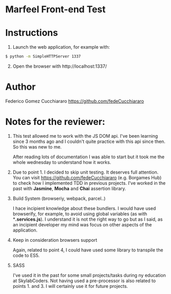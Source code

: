 # Marfeel Front-end Test

# Instructions

1. Launch the web application, for example with:

```bash
$ python -m SimpleHTTPServer 1337
```

2. Open the browser with http://localhost:1337/

# Author

Federico Gomez Cucchiararo https://github.com/fedeCucchiararo

# Notes for the reviewer:

1. This test allowed me to work with the JS DOM api. I've been learning since 3 months ago and I couldn't quite practice with this api since then. So this was new to me.

    After reading lots of documentation I was able to start but it took me the whole wednesday to understand how it works.

2.  Due to point 1. I decided to skip unit testing. It deserves full attention. You can visit https://github.com/fedeCucchiararo (e.g. Borgames Hub) to check how I implemented TDD in previous projects. I've worked in the past with **Jasmine**, **Mocha** and **Chai** assertion library.

3. Build System (browseriy, webpack, parcel..)

    I hace incipient knowledge about these bundlers. I would have used browserify, for example, to avoid using global variables (as with ***.services.js**). I understand it is not the right way to go but as I said, as an incipient developer my mind was focus on other aspects of the application. 

4. Keep in consideration browsers support

    Again, related to point 4, I could have used some library to transpile the code to ES5.

5. SASS

    I've used it in the past for some small projects/tasks during ny education at SkylabCoders. Not having used a pre-processor is also related to points 1. and 3. I will certainly use it for future projects.